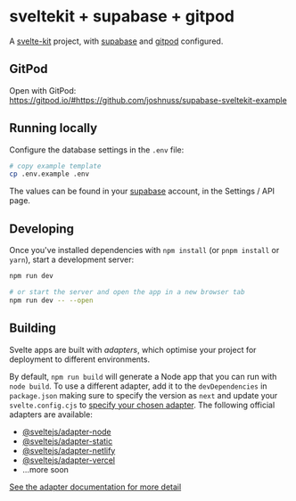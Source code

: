 # sveltekit + supabase + gitpod

A [svelte-kit](https://kit.svelte.dev) project, with [supabase](https://supabase.io) and [gitpod](https://gitpod.io) configured.

## GitPod

Open with GitPod: https://gitpod.io/#https://github.com/joshnuss/supabase-sveltekit-example

## Running locally

Configure the database settings in the `.env` file:

```bash
# copy example template
cp .env.example .env
```

The values can be found in your [supabase](https://app.supabase.io) account, in the Settings / API page.

## Developing

Once you've installed dependencies with `npm install` (or `pnpm install` or `yarn`), start a development server:

```bash
npm run dev

# or start the server and open the app in a new browser tab
npm run dev -- --open
```

## Building

Svelte apps are built with _adapters_, which optimise your project for deployment to different environments.

By default, `npm run build` will generate a Node app that you can run with `node build`. To use a different adapter, add it to the `devDependencies` in `package.json` making sure to specify the version as `next` and update your `svelte.config.cjs` to [specify your chosen adapter](https://kit.svelte.dev/docs#configuration-adapter). The following official adapters are available:

- [@sveltejs/adapter-node](https://github.com/sveltejs/kit/tree/master/packages/adapter-node)
- [@sveltejs/adapter-static](https://github.com/sveltejs/kit/tree/master/packages/adapter-static)
- [@sveltejs/adapter-netlify](https://github.com/sveltejs/kit/tree/master/packages/adapter-netlify)
- [@sveltejs/adapter-vercel](https://github.com/sveltejs/kit/tree/master/packages/adapter-vercel)
- ...more soon

[See the adapter documentation for more detail](https://kit.svelte.dev/docs#adapters)
